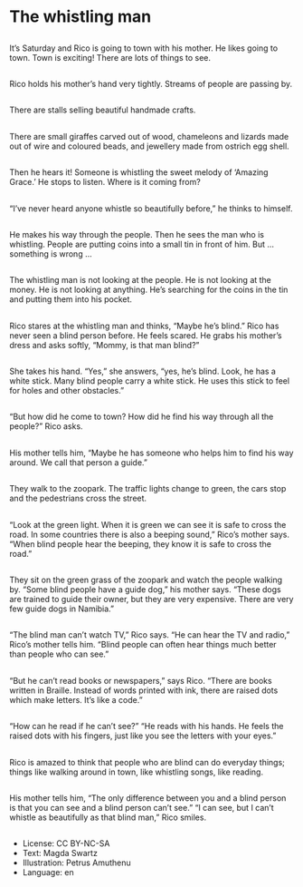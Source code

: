 # The whistling man

##
It’s Saturday and Rico is going to town with his mother. He likes going to town. Town is exciting! There are lots of things to see.

##
Rico holds his mother’s hand very tightly. Streams of people are passing by.

##
There are stalls selling beautiful handmade crafts.

##
There are small giraffes carved out of wood, chameleons and lizards made out of wire and coloured beads, and jewellery made from ostrich egg shell.

##
Then he hears it! Someone is whistling the sweet melody of ‘Amazing Grace.’ He stops to listen. Where is it coming from?

##
“I’ve never heard anyone whistle so beautifully before,” he thinks to himself.

##
He makes his way through the people. Then he sees the man who is whistling. People are putting coins into a small tin in front of him.
But ... something is wrong ...

##
The whistling man is not looking at the people. He is not looking at the money. He is not looking at anything. He’s searching for the coins in the tin and putting them into his pocket.

##
Rico stares at the whistling man and thinks, “Maybe he’s blind.”
Rico has never seen a blind person before. He feels scared. He grabs his mother’s dress and asks softly, “Mommy, is that man blind?”

##
She takes his hand. “Yes,” she answers, “yes, he’s blind. Look, he has a white stick. Many blind people carry a white stick. He uses this stick to feel for holes and other obstacles.”

##
“But how did he come to town? How did he find his way through all the people?” Rico asks.

##
His mother tells him, “Maybe he has someone who helps him to find his way around. We call that person a guide.”

##
They walk to the zoopark. The traffic lights change to green, the cars stop and the pedestrians cross the street.

##
“Look at the green light. When it is green we can see it is safe to cross the road. In some countries there is also a beeping sound,” Rico’s mother says. “When blind people hear the beeping, they know it is safe to cross the road.”

##
They sit on the green grass of the zoopark and watch the people walking by.
“Some blind people have a guide dog,” his mother says. “These dogs are trained to guide their owner, but they are very expensive. There are very few guide dogs in Namibia.”

##
“The blind man can’t watch TV,” Rico says.
“He can hear the TV and radio,” Rico’s mother tells him. “Blind people can often hear things much better than people who can see.”

##
“But he can’t read books or newspapers,” says Rico.
“There are books written in Braille. Instead of words printed with ink, there are raised dots which make letters. It’s like a code.”

##
“How can he read if he can’t see?”
“He reads with his hands. He feels the raised dots with his fingers, just like you see the letters with your eyes.”

##
Rico is amazed to think that people who are blind can do everyday things; things like walking around in town, like whistling songs, like reading.

##
His mother tells him, “The only difference between you and a blind person is that you can see and a blind person can’t see.”
“I can see, but I can’t whistle as beautifully as that blind man,” Rico smiles.

##
* License: CC BY-NC-SA
* Text: Magda Swartz
* Illustration: Petrus Amuthenu
* Language: en
